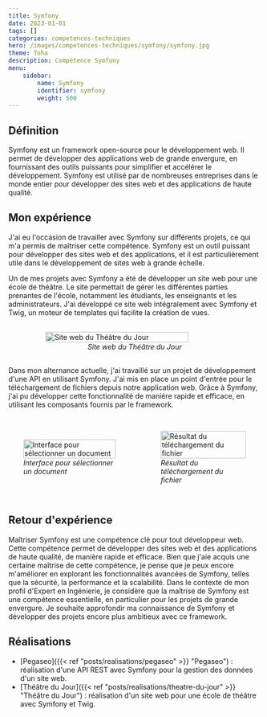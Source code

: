 ```yaml
---
title: Symfony
date: 2023-01-01
tags: []
categories: competences-techniques
hero: /images/competences-techniques/symfony/symfony.jpg
theme: Toha
description: Compétence Symfony
menu:
    sidebar:
        name: Symfony
        identifier: symfony
        weight: 500
---
```


## Définition

Symfony est un framework open-source pour le développement web. Il permet de développer des applications web de grande envergure, en fournissant des outils puissants pour simplifier et accélérer le développement. Symfony est utilisé par de nombreuses entreprises dans le monde entier pour développer des sites web et des applications de haute qualité.

## Mon expérience

J'ai eu l'occasion de travailler avec Symfony sur différents projets, ce qui m'a permis de maîtriser cette compétence. Symfony est un outil puissant pour développer des sites web et des applications, et il est particulièrement utile dans le développement de sites web à grande échelle.

Un de mes projets avec Symfony a été de développer un site web pour une école de théâtre. Le site permettait de gérer les différentes parties prenantes de l'école, notamment les étudiants, les enseignants et les administrateurs. J'ai développé ce site web intégralement avec Symfony et Twig, un moteur de templates qui facilite la création de vues.

<div style="display: flex; flex-direction: column; align-items: center; justify-content: center; margin: 30px;">
  <img onclick="window.open('/images/competences-techniques/symfony/tea.png')" src="/images/competences-techniques/symfony/tea.png" width="80%" style="align-self: center; cursor: pointer;" alt="Site web du Théâtre du Jour" title="Site web du Théâtre du Jour" />
  <i>Site web du Théâtre du Jour</i>
</div>

Dans mon alternance actuelle, j'ai travaillé sur un projet de développement d'une API en utilisant Symfony. J'ai mis en place un point d'entrée pour le téléchargement de fichiers depuis notre application web. Grâce à Symfony, j'ai pu développer cette fonctionnalité de manière rapide et efficace, en utilisant les composants fournis par le framework.

<div style="display: flex; flex-direction: row; align-items: center; justify-content: center; gap: 30px;">
  <div style="display: flex; flex-direction: column; align-items: center; justify-content: center; margin: 30px;">
    <img onclick="window.open('/images/competences-techniques/symfony/pegaseo-front.png')" src="/images/competences-techniques/symfony/pegaseo-front.png" width="100%" style="align-self: center; cursor: pointer;" alt="Interface pour sélectionner un document" title="Interface pour sélectionner un document" />
    <i>Interface pour sélectionner un document</i>
  </div>
  <div style="display: flex; flex-direction: column; align-items: center; justify-content: center; margin: 30px;">
    <img onclick="window.open('/images/competences-techniques/symfony/pegaseo-back.png')" src="/images/competences-techniques/symfony/pegaseo-back.png" height="100%" style="align-self: center; cursor: pointer;" alt="Résultat du téléchargement du fichier" title="Résultat du téléchargement du fichier" />
    <i>Résultat du téléchargement du fichier</i>
  </div>
</div>

## Retour d'expérience

Maîtriser Symfony est une compétence clé pour tout développeur web. Cette compétence permet de développer des sites web et des applications de haute qualité, de manière rapide et efficace. Bien que j'aie acquis une certaine maîtrise de cette compétence, je pense que je peux encore m'améliorer en explorant les fonctionnalités avancées de Symfony, telles que la sécurité, la performance et la scalabilité.
Dans le contexte de mon profil d'Expert en Ingénierie, je considère que la maîtrise de Symfony est une compétence essentielle, en particulier pour les projets de grande envergure. Je souhaite approfondir ma connaissance de Symfony et développer des projets encore plus ambitieux avec ce framework.

## Réalisations

-   [Pegaseo]({{< ref "posts/realisations/pegaseo" >}} "Pegaseo") : réalisation d'une API REST avec Symfony pour la gestion des données d'un site web.
-   [Théâtre du Jour]({{< ref "posts/realisations/theatre-du-jour" >}} "Théâtre du Jour") : réalisation d'un site web pour une école de théâtre avec Symfony et Twig.
